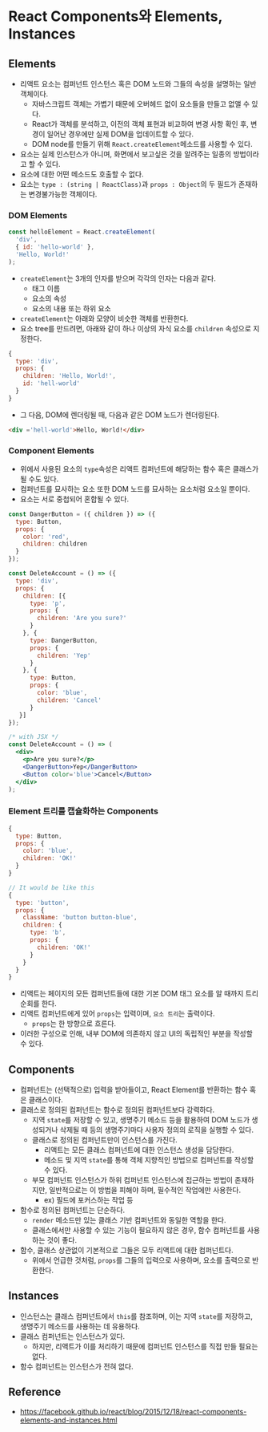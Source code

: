 # React Components와 Elements, Instances
## Elements
- 리액트 요소는 컴퍼넌트 인스턴스 혹은 DOM 노드와 그들의 속성을 설명하는 일반 객체이다.
  - 자바스크립트 객체는 가볍기 때문에 오버헤드 없이 요소들을 만들고 없앨 수 있다.
  - React가 객체를 분석하고, 이전의 객체 표현과 비교하여 변경 사항 확인 후, 변경이 일어난 경우에만 실제 DOM을 업데이트할 수 있다.
  - DOM node를 만들기 위해 `React.createElement`메소드를 사용할 수 있다.
- 요소는 실제 인스턴스가 아니며, 화면에서 보고싶은 것을 알려주는 일종의 방법이라고 할 수 있다.
- 요소에 대한 어떤 메소드도 호출할 수 없다.
- 요소는 `type : (string | ReactClass)`과 `props : Object`의 두 필드가 존재하는 변경불가능한 객체이다.

### DOM Elements
```js
const helloElement = React.createElement(
  'div',
  { id: 'hello-world' },
  'Hello, World!'
);
```

- `createElement`는 3개의 인자를 받으며 각각의 인자는 다음과 같다.
  - 태그 이름
  - 요소의 속성
  - 요소의 내용 또는 하위 요소
- `createElement`는 아래와 모양이 비슷한 객체를 반환한다.
- 요소 tree를 만드려면, 아래와 같이 하나 이상의 자식 요소를 `children` 속성으로 지정한다.

```js
{
  type: 'div',
  props: {
    children: 'Hello, World!',
    id: 'hell-world'
  }
}
```

- 그 다음, DOM에 렌더링될 때, 다음과 같은 DOM 노드가 렌더링된다.

```html
<div ='hell-world'>Hello, World!</div>
```

### Component Elements
- 위에서 사용된 요소의 `type`속성은 리액트 컴퍼넌트에 해당하는 함수 혹은 클래스가 될 수도 있다.
- 컴퍼넌트를 묘사하는 요소 또한 DOM 노드를 묘사하는 요소처럼 요소일 뿐이다.
- 요소는 서로 중첩되어 혼합될 수 있다.

```js
const DangerButton = ({ children }) => ({
  type: Button,
  props: {
    color: 'red',
    children: children
  }
});

const DeleteAccount = () => ({
  type: 'div',
  props: {
    children: [{
      type: 'p',
      props: {
        children: 'Are you sure?'
      }
    }, {
      type: DangerButton,
      props: {
        children: 'Yep'
      }
    }, {
      type: Button,
      props: {
        color: 'blue',
        children: 'Cancel'
      }
   }]
});
```
```jsx
/* with JSX */
const DeleteAccount = () => (
  <div>
    <p>Are you sure?</p>
    <DangerButton>Yep</DangerButton>
    <Button color='blue'>Cancel</Button>
  </div>
);
```

### Element 트리를 캡슐화하는 Components
```js
{
  type: Button,
  props: {
    color: 'blue',
    children: 'OK!'
  }
}

// It would be like this
{
  type: 'button',
  props: {
    className: 'button button-blue',
    children: {
      type: 'b',
      props: {
        children: 'OK!'
      }
    }
  }
}
```
- 리액트는 페이지의 모든 컴퍼넌트들에 대한 기본 DOM 태그 요소를 알 때까지 트리 순회를 한다.
- 리액트 컴퍼넌트에게 있어 `props`는 입력이며, `요소 트리`는 출력이다.
  - `props`는 한 방향으로 흐른다.
- 이러한 구성으로 인해, 내부 DOM에 의존하지 않고 UI의 독립적인 부분을 작성할 수 있다.

## Components
- 컴퍼넌트는 (선택적으로) 입력을 받아들이고, React Element를 반환하는 함수 혹은 클래스이다.
- 클래스로 정의된 컴퍼넌트는 함수로 정의된 컴퍼넌트보다 강력하다.
  - 지역 `state`를 저장할 수 있고, 생명주기 메소드 등을 활용하여 DOM 노드가 생성되거나 삭제될 때 등의 생명주기마다 사용자 정의의 로직을 실행할 수 있다.
  - 클래스로 정의된 컴퍼넌트만이 인스턴스를 가진다.
    - 리액트는 모든 클래스 컴퍼넌트에 대한 인스턴스 생성을 담당한다.
    - 메소드 및 지역 `state`를 통해 객체 지향적인 방법으로 컴퍼넌트를 작성할 수 있다.
  - 부모 컴퍼넌트 인스턴스가 하위 컴퍼넌트 인스턴스에 접근하는 방법이 존재하지만, 일반적으로는 이 방법을 피해야 하며, 필수적인 작업에만 사용한다.
    - ex) 필드에 포커스하는 작업 등
- 함수로 정의된 컴퍼넌트는 단순하다.
  - `render` 메소드만 있는 클래스 기반 컴퍼넌트와 동일한 역할을 한다.
  - 클래스에서만 사용할 수 있는 기능이 필요하지 않은 경우, 함수 컴퍼넌트를 사용하는 것이 좋다.
- 함수, 클래스 상관없이 기본적으로 그들은 모두 리액트에 대한 컴퍼넌트다.
  - 위에서 언급한 것처럼, `props`를 그들의 입력으로 사용하며, 요소를 출력으로 반환한다.

## Instances
- 인스턴스는 클래스 컴퍼넌트에서 `this`를 참조하며, 이는 지역 `state`를 저장하고, 생명주기 메소드를 사용하는 데 유용하다.
- 클래스 컴퍼넌트는 인스턴스가 있다.
  - 하지만, 리액트가 이를 처리하기 때문에 컴퍼넌트 인스턴스를 직접 만들 필요는 없다.
- 함수 컴퍼넌트는 인스턴스가 전혀 없다.

## Reference
- https://facebook.github.io/react/blog/2015/12/18/react-components-elements-and-instances.html
